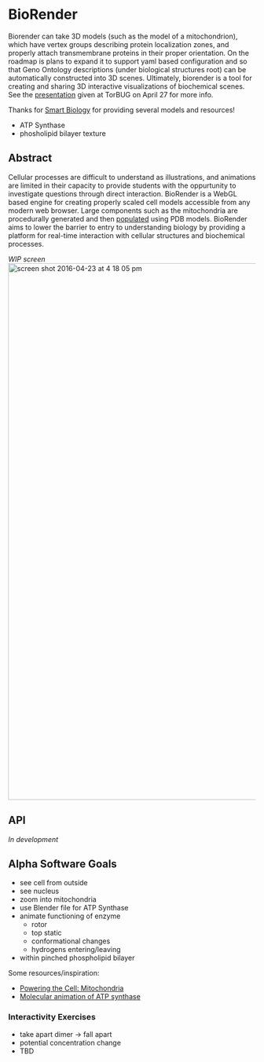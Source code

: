 # BioRender

Biorender can take 3D models (such as the model of a mitochondrion), which have vertex groups describing protein localization zones, and properly attach transmembrane proteins in their proper orientation. On the roadmap is plans to expand it to support yaml based configuration and so that Geno Ontology descriptions (under biological structures root) can be automatically constructed into 3D scenes. Ultimately, biorender is a tool for creating and sharing 3D interactive visualizations of biochemical scenes. See the [presentation](https://github.com/biorender/biorender/releases/download/v0.1.0/biorender-torbug-2016-04-27.pdf) given at TorBUG on April 27 for more info.

Thanks for [Smart Biology](https://www.smart-biology.com/) for providing several models and resources!
- ATP Synthase
- phosholipid bilayer texture

## Abstract

Cellular processes are difficult to understand as illustrations, and animations are limited in their capacity to provide students with the oppurtunity to investigate questions through direct interaction. BioRender is a WebGL based engine for creating properly scaled cell models accessible from any modern web browser. Large components such as the mitochondria are procedurally generated and then [populated](https://github.com/biorender/biorender/issues/26) using PDB models. BioRender aims to lower the barrier to entry to understanding biology by providing a platform for real-time interaction with cellular structures and biochemical processes.

*WIP screen*
<img width="1093" alt="screen shot 2016-04-23 at 4 18 05 pm" src="https://cloud.githubusercontent.com/assets/1270998/14763784/100a49c8-096f-11e6-8f50-28987be4daeb.png">

## API

*In development*

## Alpha Software Goals

* see cell from outside
* see nucleus
* zoom into mitochondria
* use Blender file for ATP Synthase
* animate functioning of enzyme
    * rotor
    * top static
    * conformational changes
    * hydrogens entering/leaving
* within pinched phospholipid bilayer

Some resources/inspiration:
* [Powering the Cell: Mitochondria](https://www.youtube.com/watch?v=RrS2uROUjK4)
* [Molecular animation of ATP synthase](https://www.youtube.com/watch?v=GM9buhWJjlA)

### Interactivity Exercises

* take apart dimer -> fall apart
* potential concentration change
* TBD

